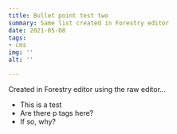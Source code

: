```yaml
---
title: Bullet point test two
summary: Same list created in Forestry editor
date: 2021-05-08
tags:
- cms
img: ''
alt: ''

---
```

Created in Forestry editor using the raw editor...

* This is a test
* Are there p tags here?
* If so, why?